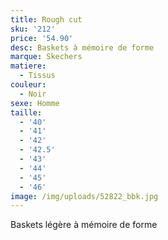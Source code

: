 ```yaml
---
title: Rough cut
sku: '212'
price: '54.90'
desc: Baskets à mémoire de forme
marque: Skechers
matiere:
  - Tissus
couleur:
  - Noir
sexe: Homme
taille:
  - '40'
  - '41'
  - '42'
  - '42.5'
  - '43'
  - '44'
  - '45'
  - '46'
image: /img/uploads/52822_bbk.jpg
---
```

Baskets légère à mémoire de forme

